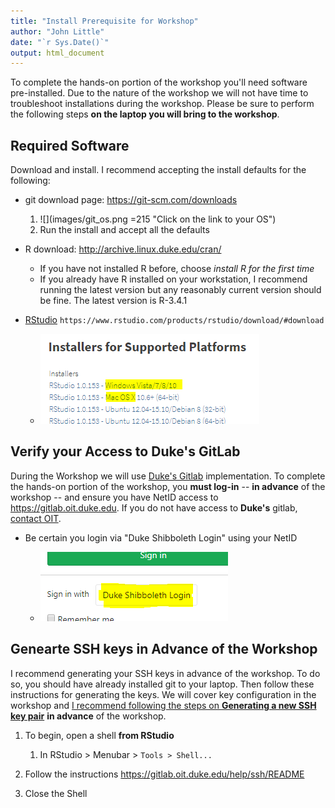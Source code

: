 ```yaml
---
title: "Install Prerequisite for Workshop"
author: "John Little"
date: "`r Sys.Date()`"
output: html_document
---
```


To complete the hands-on portion of the workshop you'll need software pre-installed.  Due to the nature of the workshop we will not have time to troubleshoot installations during the workshop.  Please be sure to perform the following steps **on the laptop you will bring to the workshop**.

## Required Software

Download and install.  I recommend accepting the install defaults for the following:

- git download page: https://git-scm.com/downloads

    1. ![](images/git_os.png =215 "Click on the link to your OS") 
    1. Run the install and accept all the defaults
    
- R download: http://archive.linux.duke.edu/cran/

    - If you have not installed R before, choose *install R for the first time*
    - If you already have R installed on your workstation, I recommend running the latest version but any reasonably current version should be fine.  The latest version is R-3.4.1
    
- [RStudio](https://www.rstudio.com/products/rstudio/download/#download) `https://www.rstudio.com/products/rstudio/download/#download`

    - ![](images/rstudio_download.png "Click *Download Rstudio Desktiop*")


## Verify your Access to **Duke's** GitLab

During the Workshop we will use [Duke's Gitlab](https://gitlab.oit.duke.edu) implementation.  To complete the hands-on portion of the workshop, you **must log-in** -- **in advance** of the workshop -- and ensure you have NetID access to https://gitlab.oit.duke.edu.  If you do not have access to **Duke's** gitlab, [contact OIT](https://oit.duke.edu/help).

- Be certain you login via "Duke Shibboleth Login" using your NetID

    - ![](images/gitlab_shib_login.png)  

## Genearte SSH keys in Advance of the Workshop

I recommend generating your SSH keys in advance of the workshop.  To do so, you should have already installed git to your laptop.  Then follow these instructions for generating the keys.  We will cover key configuration in the workshop and [I recommend following the steps on **Generating a new SSH key pair**](https://gitlab.oit.duke.edu/help/ssh/README) **in advance** of the workshop.

1. To begin, open a shell **from RStudio**

    1. In RStudio > Menubar > `Tools > Shell...`
    
1. Follow the instructions https://gitlab.oit.duke.edu/help/ssh/README
1. Close the Shell
        



